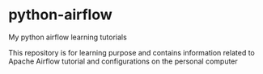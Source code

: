 # python-airflow
My python airflow learning tutorials


This repository is for learning purpose and contains information related to Apache Airflow tutorial and configurations on the personal computer
